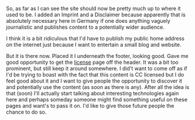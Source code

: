 So, as far as I can see the site should now be pretty much up to where it used to be. I added an Imprint and a Disclaimer because apparently that is absolutely necessary here in Germany if one does anything vaguely journalistic and publishes content to a potentially wider audience.

I think it is a bit ridiculous that I'd have to publish my public home address on the internet just because I want to entertain a small blog and website.

But it is there now. Placed it I underneath the footer, looking good. Gave me good opportunity to get the [license](/legal/license.html) page off the header.
It was a bit too prominent, but still keep it around somewhere. I did't want to come off as if I'd be trying to boast with the fact that this content is CC licensed but I do feel good about it and I want to give people the opportunity to discover it and potentially use the content (as soon as there is any).
After all the idea is that (soon) I'll actually start talking about interesting technologies again here and perhaps someday someone might find something useful on these pages and want's to pass it on. I'd like to give those future people the chance to do so.
